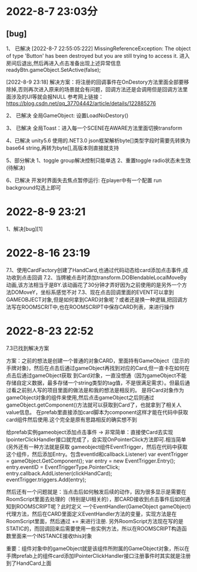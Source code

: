# 2022-8-7 23:03分

## [bug]

1、 已解决
[2022-8-7 22:55:05:222] MissingReferenceException: The object of type 'Button' has been destroyed but you are still
trying to
access it.
进入房间后退出,然后再进入点击准备出现上述异常信息
readyBtn.gameObject.SetActive(false);

[2022-8-9 23:18]
解决方案：将注册的回调事件在OnDestory方法里面全部要移除掉,否则再次进入原来的场景就会有问题，回调方法还是会调用但是回调方法里面涉及的UI等就会报NULL
参考网上链接：https://blog.csdn.net/qq_37704442/article/details/122885276

2、 已解决
全局GameObject: 设置LoadNoDestory()

3、 已解决
全局Toast：进入每一个SCENE在AWARE方法里面切换transform

4、已解决
unity5.6 使用的.NET3.0 json框架解析byte[]类型字段时需要先转换为base64 string,再转为byte[],高版本则直接就支持

5、部分解决
1、toggle group解决控制只能单选
2、重置toggle radio状态未生效(待解决)

6、已解决
开发时界面失去焦点暂停运行: 在player中有一个配置 run background勾选上即可

# 2022-8-9 23:21

1、解决[bug][1]

# 2022-8-16 23:19

7.1、使用CardFactory创建了HandCard,也通过代码动态给card添加点击事件,成功收到点击回调
7.2、当牌被点击时添加transform.DOBlendableLocalMoveBy动画,该方法相当于是BY.该动画花了30分钟才弄好因为之前使用的是另外一个方法DOMoveY，坐标系感觉不对
7.3、现在点击回调里面的EVENT可以拿到GAMEOBJECT对象,但是如何拿到CARD对象呢？或者还是换一种逻辑,把回调方法写在ROOMSCRIT中,也在ROOMSCRIPT中保存CARD列表，来进行操作

# 2022-8-23 22:52
7.3已找到解决方案 

方案：之前的想法是创建一个普通的对象CARD，里面持有GameObject（显示的手牌对象)，然后在点击后通过gameObject再找到对应的Card,但一直卡在如何在点击后通过gameObject获取
到Card对象，一直没想通（因为gameObject不能存储自定义数据，最多存储一个string类型的tag值，不是很满足需求）。但最后通过看之前别人写的项目里面的做法是和我的想法是相反的。
是将Card对象作为gameObject对象的组件来使用,然后点击gameObject之后则通过gameObject.getComponent<Card>()方法就可以获取到Card了，也就拿到了相关人value信息。
在prefab里直接添加card脚本为component这样才能在代码中获取card组件然后使用.这个完全是原有思路相反的确实想不到

给prefab实例gameobject添加点击事件 -> 非常简单：直接使Card去实现IpointerClickHandler接口就完成了，会实现OnPointerClick方法即可.相当简单(另外还有一种方法就是获取
gameobject组件EventTrigger，然后在代码中获取这个组件，然后添加Entry。包含eventId和callback.Listener)
var eventTrigger = gameObject.GetComponent<EventTrigger>();
var entry = new EventTrigger.Entry();
entry.eventID = EventTriggerType.PointerClick;
entry.callback.AddListener(clickHandCard);
eventTrigger.triggers.Add(entry);

然后还有一个问题就是：当点击后如何触发后续的动作，因为很多显示是需要在RoomScript里面去处理的（特别是UI相关的），那CARD接收到点击事件后如何通知到ROOMSCRIPT呢？此时定义
一个EventHandler(GameObject gameObject)代理方法，然后在CARD里面定义EventHandler方法的变量，实现方法是在RoomScript里面，然后通过 += 来进行注册.
另外RoomScript方法现在写的是STATIC的，而回调回来后需要使用一些实例方法，所以在ROOMSCRIPT构造函数里面来一个INSTANCE接收this对象

重要：组件对象中的gameObject就是该组件所附属的GameObject对象，所以在手牌prefab上的组件card添加IPointerClickHandler接口注册事件时其实就是注册到了HandCard上面




